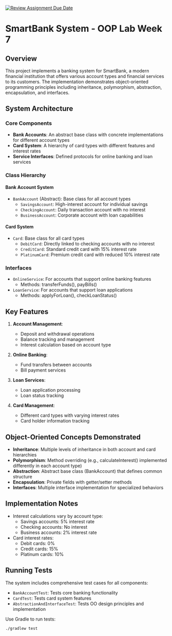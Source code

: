 [![Review Assignment Due Date](https://classroom.github.com/assets/deadline-readme-button-22041afd0340ce965d47ae6ef1cefeee28c7c493a6346c4f15d667ab976d596c.svg)](https://classroom.github.com/a/sYlbGAOm)

# SmartBank System - OOP Lab Week 7

## Overview
This project implements a banking system for SmartBank, a modern financial institution that offers various account types and financial services to its customers. The implementation demonstrates object-oriented programming principles including inheritance, polymorphism, abstraction, encapsulation, and interfaces.

## System Architecture

### Core Components
- **Bank Accounts**: An abstract base class with concrete implementations for different account types
- **Card System**: A hierarchy of card types with different features and interest rates
- **Service Interfaces**: Defined protocols for online banking and loan services

### Class Hierarchy

#### Bank Account System
- `BankAccount` (Abstract): Base class for all account types
  - `SavingsAccount`: High-interest account for individual savings
  - `CheckingAccount`: Daily transaction account with no interest
  - `BusinessAccount`: Corporate account with loan capabilities

#### Card System
- `Card`: Base class for all card types
  - `DebitCard`: Directly linked to checking accounts with no interest
  - `CreditCard`: Standard credit card with 15% interest rate
  - `PlatinumCard`: Premium credit card with reduced 10% interest rate

### Interfaces
- `OnlineService`: For accounts that support online banking features
  - Methods: transferFunds(), payBills()
- `LoanService`: For accounts that support loan applications
  - Methods: applyForLoan(), checkLoanStatus()

## Key Features
1. **Account Management**:
   - Deposit and withdrawal operations
   - Balance tracking and management
   - Interest calculation based on account type

2. **Online Banking**:
   - Fund transfers between accounts
   - Bill payment services

3. **Loan Services**:
   - Loan application processing
   - Loan status tracking

4. **Card Management**:
   - Different card types with varying interest rates
   - Card holder information tracking

## Object-Oriented Concepts Demonstrated

- **Inheritance**: Multiple levels of inheritance in both account and card hierarchies
- **Polymorphism**: Method overriding (e.g., calculateInterest() implemented differently in each account type)
- **Abstraction**: Abstract base class (BankAccount) that defines common structure
- **Encapsulation**: Private fields with getter/setter methods
- **Interfaces**: Multiple interface implementation for specialized behaviors

## Implementation Notes
- Interest calculations vary by account type:
  - Savings accounts: 5% interest rate
  - Checking accounts: No interest
  - Business accounts: 2% interest rate
- Card interest rates:
  - Debit cards: 0%
  - Credit cards: 15%
  - Platinum cards: 10%

## Running Tests
The system includes comprehensive test cases for all components:
- `BankAccountTest`: Tests core banking functionality
- `CardTest`: Tests card system features
- `AbstractionAndInterfaceTest`: Tests OO design principles and implementation

Use Gradle to run tests:
```
./gradlew test
```

